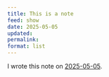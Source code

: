 ```yaml
---
title: This is a note
feed: show
date: 2025-05-05
updated: 
permalink: 
format: list
---
```

I wrote this note on [2025-05-05](2025-05-05).